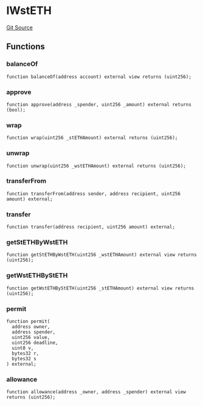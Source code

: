 # IWstETH

[Git Source](https://github.com/lidofinance/community-staking-module/blob/ed13582ed87bf90a004e225eef6ca845b31d396d/src/interfaces/IWstETH.sol)

## Functions

### balanceOf

```solidity
function balanceOf(address account) external view returns (uint256);
```

### approve

```solidity
function approve(address _spender, uint256 _amount) external returns (bool);
```

### wrap

```solidity
function wrap(uint256 _stETHAmount) external returns (uint256);
```

### unwrap

```solidity
function unwrap(uint256 _wstETHAmount) external returns (uint256);
```

### transferFrom

```solidity
function transferFrom(address sender, address recipient, uint256 amount) external;
```

### transfer

```solidity
function transfer(address recipient, uint256 amount) external;
```

### getStETHByWstETH

```solidity
function getStETHByWstETH(uint256 _wstETHAmount) external view returns (uint256);
```

### getWstETHByStETH

```solidity
function getWstETHByStETH(uint256 _stETHAmount) external view returns (uint256);
```

### permit

```solidity
function permit(
  address owner,
  address spender,
  uint256 value,
  uint256 deadline,
  uint8 v,
  bytes32 r,
  bytes32 s
) external;
```

### allowance

```solidity
function allowance(address _owner, address _spender) external view returns (uint256);
```
